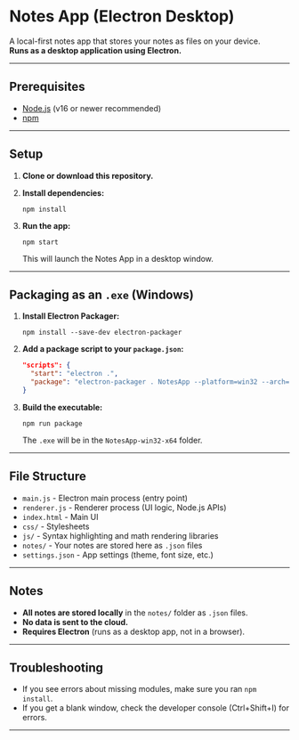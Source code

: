 # Notes App (Electron Desktop)

A local-first notes app that stores your notes as files on your device.  
**Runs as a desktop application using Electron.**

---

## Prerequisites

- [Node.js](https://nodejs.org/) (v16 or newer recommended)
- [npm](https://www.npmjs.com/)

---

## Setup

1. **Clone or download this repository.**

2. **Install dependencies:**

   ```
   npm install
   ```

3. **Run the app:**

   ```
   npm start
   ```

   This will launch the Notes App in a desktop window.

---

## Packaging as an `.exe` (Windows)

1. **Install Electron Packager:**

   ```
   npm install --save-dev electron-packager
   ```

2. **Add a package script to your `package.json`:**

   ```json
   "scripts": {
     "start": "electron .",
     "package": "electron-packager . NotesApp --platform=win32 --arch=x64 --overwrite"
   }
   ```

3. **Build the executable:**

   ```
   npm run package
   ```

   The `.exe` will be in the `NotesApp-win32-x64` folder.

---

## File Structure

- `main.js` - Electron main process (entry point)
- `renderer.js` - Renderer process (UI logic, Node.js APIs)
- `index.html` - Main UI
- `css/` - Stylesheets
- `js/` - Syntax highlighting and math rendering libraries
- `notes/` - Your notes are stored here as `.json` files
- `settings.json` - App settings (theme, font size, etc.)

---

## Notes

- **All notes are stored locally** in the `notes/` folder as `.json` files.
- **No data is sent to the cloud.**
- **Requires Electron** (runs as a desktop app, not in a browser).

---

## Troubleshooting

- If you see errors about missing modules, make sure you ran `npm install`.
- If you get a blank window, check the developer console (Ctrl+Shift+I) for errors.

---


